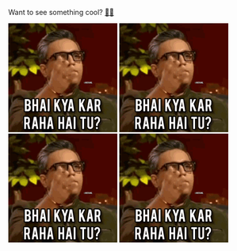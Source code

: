 
Want to see something cool? [🕵️‍♂️](https://github.com/shivamkkashyap)


![KYA RE](assets/tenor.gif) ![KYA RE](assets/tenor.gif) ![KYA RE](assets/tenor.gif) ![KYA RE](assets/tenor.gif)



